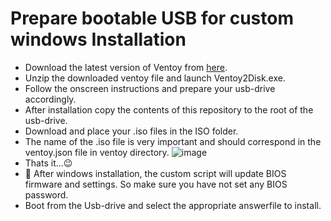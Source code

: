 # Prepare bootable USB for custom windows Installation
  * Download the latest version of Ventoy from [here](https://github.com/ventoy/Ventoy/releases).
  * Unzip the downloaded ventoy file and launch Ventoy2Disk.exe.
  * Follow the onscreen instructions and prepare your usb-drive accordingly.
  * After installation copy the contents of this repository to the root of the usb-drive.
  * Download and place your .iso files in the ISO folder.
  * The name of the .iso file is very important and should correspond in the ventoy.json file in ventoy directory.
![image](https://user-images.githubusercontent.com/1507737/138076286-dd5f0d52-8603-4a28-8053-6601447ea7d8.png)
  * Thats it...:wink: 
  * :imp: After windows installation, the custom script will update BIOS firmware and settings. So make sure you have not set any BIOS password.
  * Boot from the Usb-drive and select the appropriate answerfile to install.
  
  


